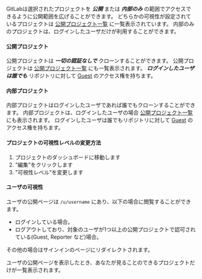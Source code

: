 GitLabは選択されたプロジェクトを ***公開*** または ***内部のみ*** の範囲でアクセスできるように公開範囲を広げることができます。
どちらかの可視性が設定されているプロジェクトは [公開プロジェクト一覧](/public) に一覧表示されています。
内部のみのプロジェクトは、ログインしたユーザだけが利用することができます。

#### 公開プロジェクト
公開プロジェクトは ***一切の認証なしで*** クローンすることができます。
公開プロジェクトは [公開プロジェクト一覧](/public) にも一覧表示されます。
***ログインしたユーザは誰でも*** リポジトリに対して [Guest](/help/permissions) のアクセス権を持ちます。

#### 内部プロジェクト
内部プロジェクトはログインしたユーザであれば誰でもクローンすることができます。
内部プロジェクトは、ログインしたユーザの場合 [公開プロジェクト一覧](/public) にも表示されます。
ログインしたユーザは誰でもリポジトリに対して [Guest](/help/permissions) のアクセス権を持ちます。

#### プロジェクトの可視性レベルの変更方法
1. プロジェクトのダッシュボードに移動します
2. "編集"をクリックします
3. "可視性レベル"を変更します

#### ユーザの可視性
ユーザの公開ページは `/u/username` にあり、以下の場合に閲覧することができます。

* ログインしている場合。
* ログアウトしており、対象のユーザが1つ以上の公開プロジェクトで認可されている(Guest, Reporter など)場合。

その他の場合はサインインのページにリダイレクトされます。

ユーザの公開ページを表示したとき、あなたが見ることのできるプロジェクトだけが一覧表示されます。
